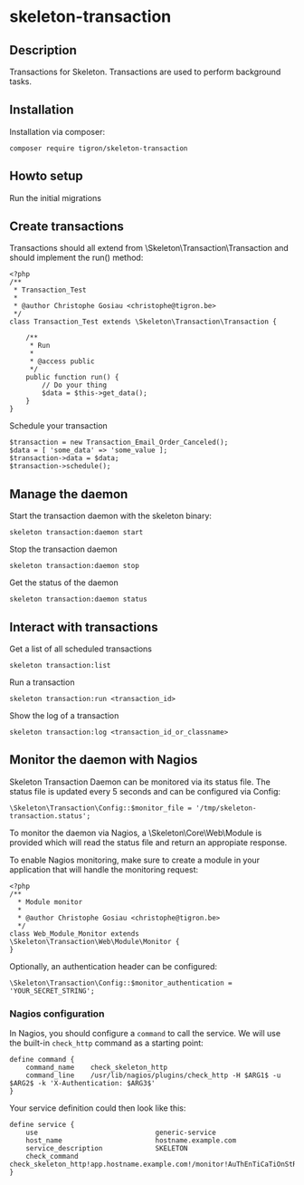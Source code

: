 # skeleton-transaction

## Description

Transactions for Skeleton. Transactions are used to perform background
tasks.

## Installation

Installation via composer:

    composer require tigron/skeleton-transaction

## Howto setup

Run the initial migrations

## Create transactions

Transactions should all extend from \Skeleton\Transaction\Transaction and should
implement the run() method:

    <?php
    /**
     * Transaction_Test
     *
     * @author Christophe Gosiau <christophe@tigron.be>
     */
    class Transaction_Test extends \Skeleton\Transaction\Transaction {

        /**
         * Run
         *
         * @access public
         */
        public function run() {
            // Do your thing
            $data = $this->get_data();
        }
    }

Schedule your transaction

    $transaction = new Transaction_Email_Order_Canceled();
    $data = [ 'some_data' => 'some_value ];
    $transaction->data = $data;
    $transaction->schedule();

## Manage the daemon

Start the transaction daemon with the skeleton binary:

    skeleton transaction:daemon start

Stop the transaction daemon

    skeleton transaction:daemon stop

Get the status of the daemon

    skeleton transaction:daemon status

## Interact with transactions

Get a list of all scheduled transactions

    skeleton transaction:list

Run a transaction

    skeleton transaction:run <transaction_id>

Show the log of a transaction

    skeleton transaction:log <transaction_id_or_classname>

## Monitor the daemon with Nagios

Skeleton Transaction Daemon can be monitored via its status file. The status
file is updated every 5 seconds and can be configured via Config:

    \Skeleton\Transaction\Config::$monitor_file = '/tmp/skeleton-transaction.status';

To monitor the daemon via Nagios, a \Skeleton\Core\Web\Module is provided which
will read the status file and return an appropiate response.

To enable Nagios monitoring, make sure to create a module in your application
that will handle the monitoring request:

    <?php
    /**
      * Module monitor
      *
      * @author Christophe Gosiau <christophe@tigron.be>
      */
    class Web_Module_Monitor extends \Skeleton\Transaction\Web\Module\Monitor {
    }

Optionally, an authentication header can be configured:

    \Skeleton\Transaction\Config::$monitor_authentication = 'YOUR_SECRET_STRING';

### Nagios configuration

In Nagios, you should configure a `command` to call the service. We will use the
built-in `check_http` command as a starting point:

    define command {
        command_name	check_skeleton_http
        command_line	/usr/lib/nagios/plugins/check_http -H $ARG1$ -u $ARG2$ -k 'X-Authentication: $ARG3$'
    }

Your service definition could then look like this:

    define service {
        use                             generic-service
        host_name                       hostname.example.com
        service_description             SKELETON
        check_command                   check_skeleton_http!app.hostname.example.com!/monitor!AuThEnTiCaTiOnStRiNg
    }
